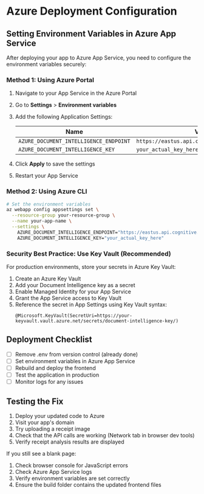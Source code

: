 # Azure Deployment Configuration

## Setting Environment Variables in Azure App Service

After deploying your app to Azure App Service, you need to configure the environment variables securely:

### Method 1: Using Azure Portal

1. Navigate to your App Service in the Azure Portal
2. Go to **Settings** > **Environment variables**
3. Add the following Application Settings:

   | Name                                   | Value                                         |
   | -------------------------------------- | --------------------------------------------- |
   | `AZURE_DOCUMENT_INTELLIGENCE_ENDPOINT` | `https://eastus.api.cognitive.microsoft.com/` |
   | `AZURE_DOCUMENT_INTELLIGENCE_KEY`      | `your_actual_key_here`                        |

4. Click **Apply** to save the settings
5. Restart your App Service

### Method 2: Using Azure CLI

```bash
# Set the environment variables
az webapp config appsettings set \
  --resource-group your-resource-group \
  --name your-app-name \
  --settings \
    AZURE_DOCUMENT_INTELLIGENCE_ENDPOINT="https://eastus.api.cognitive.microsoft.com/" \
    AZURE_DOCUMENT_INTELLIGENCE_KEY="your_actual_key_here"
```

### Security Best Practice: Use Key Vault (Recommended)

For production environments, store your secrets in Azure Key Vault:

1. Create an Azure Key Vault
2. Add your Document Intelligence key as a secret
3. Enable Managed Identity for your App Service
4. Grant the App Service access to Key Vault
5. Reference the secret in App Settings using Key Vault syntax:
   ```
   @Microsoft.KeyVault(SecretUri=https://your-keyvault.vault.azure.net/secrets/document-intelligence-key/)
   ```

## Deployment Checklist

- [ ] Remove .env from version control (already done)
- [ ] Set environment variables in Azure App Service
- [ ] Rebuild and deploy the frontend
- [ ] Test the application in production
- [ ] Monitor logs for any issues

## Testing the Fix

1. Deploy your updated code to Azure
2. Visit your app's domain
3. Try uploading a receipt image
4. Check that the API calls are working (Network tab in browser dev tools)
5. Verify receipt analysis results are displayed

If you still see a blank page:

1. Check browser console for JavaScript errors
2. Check Azure App Service logs
3. Verify environment variables are set correctly
4. Ensure the build folder contains the updated frontend files

